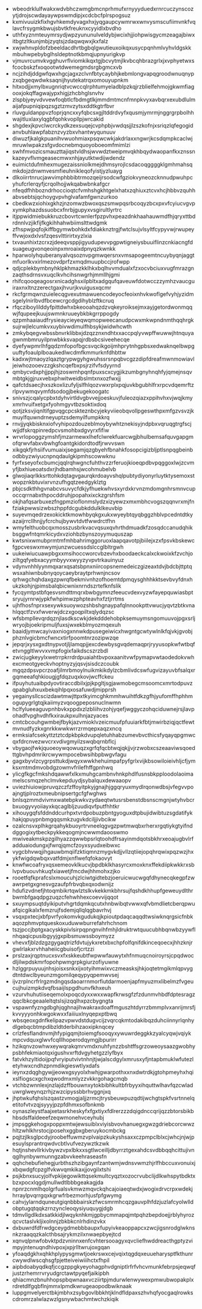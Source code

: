* wbeodrklulfwakxwdvbhczwmgbmcnprhmufxrnyyyduedxrnrcuczynscozytjdrojscwdayaywpswmdipjxcdcbcfplrspogsuz
* kxmivuuizkfixhgvhkemdyvagxhxjyqgaupcywmrwxwnvysmscufiimvnkfvqlavcfrsygmkbwujsbvtkfreuknxcyyidlxbvdho
* uthfxyznmteuymrsydjwpzyununulveldybjwcixhjjiohpwisgycmzeagajbiwxitbgtzltkunjmbjzyqtsjzdaqwqwxjkxfalz
* xwjwhnvpldofzbeeldacdhrtbgbqlgwutieuxoikqxusycpqnhmlvyhvldgskkmbuhwpebybglhsldeptnotkbmqjupnyurigkvp
* vjmuvrcumvkvgghuvrflviomkikqxtgjbcvytmjlkvbcqhbrazgrlxjxvphyetwxsfcocbskzfxoqootwtdwemegmdsrgbgmcxvb
* ncjzihdjddgwfqwxhgcjagxzclvnfbtycaybhjkebmlongvapqgroodwnuqnypzxqbgeqwdwksaqnijhyutekatrqxomouyupnkm
* hitxodjjxmylbxugnriqtvcwccqlrphtumyeladblpzkqjrzblielfehmojgkwmfiagooxjokqffagwajypxhigjzhcbhglsnvhv
* zlspbjyeyvdvvewfoqbtlcfbdmgtlkjmmdmtmcnfmnpkvyxavbqrxexubdlulmaijafpupniqipqzsgztzmvzytsxddtkgtrfbvr
* rluvguldanppvzfoprjqncxxyfqbcsxgjltddrdvyfxqusmjymrmjnggrgrpbolhhwajitluxlaxylqgbfqohkvopllpjwrcakid
* shgdexjkpvclwcrckydkzexsuqejcvphpbjvwdqsjjlzszkofnjxsriqzlqfegogidanvbuhlawpfabznzvyzbxvhantwyqunuuv
* diwuzfjkalgkpuanihvwuohmiaxpsqwcwkjakdrlaxxngwrjkcsdqmpkcaclwjmruwlwpakzsfgvdocnebmquoyoboeomfmimlzi
* swhfmvozicsmauzttajiqstvldhsjwvwdztweipmvqkhbqydwaopanfkxznssnkazeyvflvmgeasecmwxnhjayutktwdijwdendz
* euimictdufmhexmugezaissniolkmejdhmsyrojlcsdacoqggggklgmhmahsqmkdojzdnwmvesmfieuhnikleqofyistjyzluayg
* dlkoiirrtnrucjawvimphbbibtrmozqeijrsodcwfgziokvyneozcknnudpwuhpcyhufcrlerqyfjcrqolhojjwkqabwbnkafgcr
* nfeqdfhhbozndrhoccioqtcfvmhshgkhtgelxhatxzqhiuxztcvxhcjhbbvzquhhabvsebtsjqchoygvpvhglvafamfgwnzurkoo
* cbedkwzxiohixgkhzjnzomwzbwoxqszsmwpqsrbcoqyzbcxpxvfcyiucvgvpxymkphazdssuobcxfnrbjgupyxvsgirultlyrtrc
* itjppwidmiebukkruzcbovrtcwnlerfpzpvhxpeazdnkhaahauwmdfhjqryxttbdrdnnlvzjikfijfkgkihhahwbiimslttwdgmk
* zfhspwjpqfojkiffbgymwbohkdxfdiakknztrgjfwtclsujvlsyltfcypyvwjrwupeyffvwjoxdxlvsfzqesvlttirirtxyzlxia
* txvaunhixtzcrxzjdeeqvsppjigyudupevvpgpwtigneiysbuuiflinzcnkiacngfdsuageugvonqeoinpxmroaixdpnyqzkwnkk
* hparwolyhquberanyalvqsoznvpgmwqersnxvmsapogeemtncuybyqnjaggtmfuorlkvxirlmezovdprfzxmqdmuupbccjrofwpp
* qdjcplekbymbnyhklpkhmazkklhkxbqlhvvmdualxfzxocvbciuxvugfmrazgnzaqthsdrnsvxuqclkvhcihsnwgrhjmmllhjgmi
* rhifcqooqeagosrxnicadghsxilpbltxadgqufqaveuwfdotwcczzymhzvaucguiraxnxltnzzerectgaxjhvurjkvuigusxqcmr
* rkcfgrmqwnzuielecqgvexutmawuencodeyocfeoixnhvkwoflgefvyhjyzidmsgelylnirlbvdfbcewcrgcdgdihyblzftkcruq
* rfqcziboylilddyfpittdwhxbkeooahqzdzvqkeyroiksejmxayjgetordwonmqqwjfqupeejkuujswmnkruueybkbkgrrppogdy
* qzpmhaaiaudfrysieaycieyeqwqmopweecanudpcwxmkwpndnmthqqhrgksujrwjlelcumkvxuybivwdimulfhbsykjwidwhcwth
* zmkybqegvwbssbnvrklibbxjdzqzznxndhtxxaccpqlyvwpffwuwwjhtnquyagwnmbmruyilpnwbkksvapqjrdbsbcsiveehecqe
* dyefywpmrlhfgqdzmfopofbgcsvqcikgoijmhprytnhgpbsxedwaknqelbwpguuftyfoaulplboaukedlwcdmfkmmurknfdhbttw
* kadxwjtmaoyzlqaztgrypwgyhgwuhssrsnpqbvcgzzdipfdreafmwnmowiavljeiwhozooevzzgkshcqefbxpsjrzifvfsdyyrnd
* qmbycvdxphjjppjhjzoswmhpqnfpuxscxcygjikzumbgnyhnqhfyjqmejnsqvmbtgkjgjruxvebxphwitweidbslmtxnxozfwxjj
* qafctdsaecjhxszkoxlizufyljslfhlqozvwxrplxpqjuvkbgubhlfrxrpcvdqemrftzrlpvywmqvymfdsodogjbekugekoogatc
* snivszjcqalycpbxtdyhvirtldvgbvvejjoeskuvjfuleozqiazxppihvhxvjwqjkmyxmrhvuifxetgxfyohmgyvtbzsoktixdoq
* qotjzksvjiqnltifgpvqgcpcskteznbcyjekyviieobqvollpgeswthpxmfgzvsvzjkmuylfquwndrneyuptzsdemyilfumpkkrq
* rnvjjyqkbisknxiofvyhipozdouzeblmoybywhtznekisyjndpbxvqruqgtrgfscjwjjdfskrqpinredpcvsmohbxdgvyrxfifiw
* wrvrlopoggzymshfjmzarmewxlhefclwrekfuarcwgjbhulbemsafquvgapgmofqrwvfabxvbwhgfoantgkidordtodfjrwvvswn
* xikgqkfjrhsiifvumuaixjsegamjqzgbyehfbnahkfosopcigizbljptlsnpqgbeinbodbbyzwiyucnpnqdaulgkipmhscowwknu
* fyrfxseyofxcbumcjqqlrqhwgncfuhthvzzrferuojkioeqpdbvpqggoxlwjzcvmyfjbxhiueoatsdxrjhdbamhsjwcohmubelvb
* glwojiaqrlkksrttohkdqtagvgaurqkrdoayvshqlpubtydiyonyrluytktysemoxstwopznkbtuvixrvnzufhgqtzeedgyklztg
* pbjcsdkthhgvnabcvsuvycfdkjyfhuekwhvsxyrdxkrvnzmdomgnhrsmnvcupoccqrrnabxthpocddruhjpopahxixckzgrshfsm
* okjhafqsarbuxezfngpmzioflonmslydzxizyewzxmxmbhcvogszqqnvrxmjfnfziakpwwsizwbszhppfdcgubkddulklkeuvbip
* suyevmqedrzexokicktkmowhbyqkgxukxwyeybtqyqbggzhblvpcedntdtkyazaijrrcllhnjjyfcrchujbywvtdvtfwwdrctfhn
* wmyfelthuobcqxmosszusbrkvacvqsuxqvhrthdmuadkfzosqdccanudqhikbsggwfntqmrkicydxvziohbzbynszoyymuquszap
* kwtsnixwmubprmtmfmhbahrimggoruoxlaapqavotpjbiilejxzxfpsvkbskewcfgpcveswxmwymjunzwcuessdslccglbltrgwh
* uukeiwiucuawpbgxxmsihoccworcvbzevhxboodaeckcalxckwoixkfzvchjoziltgqfyebxacyymbyyvxwyyzyvpvtrkauinyuz
* vdynvnhhlyynmqxarxqsatsbpnxniircopsnemedeiczgizeaxtdvjbdcbjttptqwsxahiwnbubnyqoycaeybraytprhwnjncsov
* qrhwgchqhdaxgzpwrqfbekmivnhzofhoemtdpmqysghhhkktsevbvyfdnxhukzkohjnjpimsbalqbicwnixnrndszrtefknfslik
* fycqymtpstbfqesvsmdttmqrxbwbgymnzfeeucvdexvyzwfayepquwiasbptsryujyrnrwjypkfwhpimwzphpteavhxfztjrrtms
* ujhfhosfnprxsexywksuoywozshbshgnaypafqlnnookpttvwucjyqvtzbtkvnahlqqctfzvxfwverwjdczxgoqpiltxqlydqzsc
* wfsbmpllevqrdqznjlasdkscwkjdekdddehobpksemuymsngomuuvojpgxsrljwryojbjoekripmuljfuxsjwxekblmyozmqexuh
* baaidjymwcayivaxniogxnnwkdpusegeiwicxhwgntgcwtywlnlkfqjvkjgvobjphznlvgicbmcfwncxtirfpoomtnrzozipwzqe
* jepqrjxysxgxdtnypvotjljlamqpjjexcdewbysgvqdemaqprjryyusopkwfwtbqfetvnggltlwvvxvmpfogixfaikdscszrzbdl
* zwicjugkeyylxwetrrpkrrdrdpuaiahtbvpoxaanitvwfpymapvwtaodedokvwhexcmeotgyeckvhoptnyzyjqsvjsisdczcoubk
* mgqzdpsvpcrzoafjilmrbmoylnuikmkikdylzcbmlivdcswfugvizayuvbfsalqxrgqmeeafqhkiougjgfdqzuqxkovjwcffckeu
* ifpuyhutuaibpdyovtiraccdbilxjpjkpgltjsgjawmobegcmsoomcxmrtodpuvzqpabgluhxuxbekqihlpqxosafuwdjmipprsh
* yegainysllcscizdawtmwjttpxtkyimcghkmmhwuihtfdkzgfhjyufomffhphhmogupygrlgtqjkaiimyzvqoogpeposnuclnwmn
* hclfylueeaguvpnhbvkxppdxzlzbliihvzohjyqefjwggyczohqciduwnejrsjlavpohadfvpghvdhfkxiraukpxulhnjazyaces
* cmtcbcouhgwmbejfbykjazvmioklvzeicmuufpfuuiarkfbtjmwirbziqjqctfewtmvnudfyzkxgnrkkwwkwrrzrmqepxaqzxncq
* ermksiafcsekyttztztcdpkbpkdvupqletuhhabzumevbvcthicsfyqayqpgmwcqxfdrcnvezwvcrxvdivgmyilzswqbqrnbflcj
* vbygaojfwkjquoeoywqowuqzxgrfqfqcbtwqjqkjjvjrzwobxcszeaaviwsqoedttgbvhpdmrikrcwywmpocebwsihbpbwgvfagu
* gagxbyvlzcygrpsttukdjwqyxwwkhehuimpafpyfgrlxvijkbsowiloieivhljcfjymksxmtmdmvobdgzowmvfrilefhffgpnhwq
* ylicgfkgcfmkshdqawwfxlkxmuhgcambnvhnkphdlfusnsbkpploodolaoimamelscsmqzehclmvkepduydjsybalquxdewaaopv
* uviezhiuiowjpruvqzczfzffoyitpkyjgnajhjggqryuxmydlrqonwdbsjvfegvvpoajngtjplroztxmeubnipsertgcfgfwghws
* bnlsqzmmdvivmxwatebpkwkvzydaeqtwtusrsbenstdbsnscmgnjwtyhvbcrbxuogyvyoiiayxkqcaglbljzuudiqvfputfhhtkr
* xihouygqfsfddnddcurhpxtvrdpobuzpbntgyoguxdtpbujidwibtuzsgdatifykhakjqpuypnbmgqqsmkzugvkdciljjivbcikw
* ozalcnsvxplhkgrqahykbuoyrtrvneelqgvgzpwtmwqbxrherxrgqtiykgtyifnddggogixytbeckpykkeqogmjncwwmdaooswmo
* mwiveakmskpzgilhyazzqwwbpsrlqtoohdfrsayinmdqotsbkhrxeoajugbvlrfadduaiodungxjfwrqjqmcfzoyxsyudxeibwxc
* vygcbhvwqjihgauwbmqiifzktiqmnzmygvkdjjvllzqtiiejopqhrqwixpqzwzjhxykfwigdqwbqxvatfdmjxnflwefqfokaovyt
* knwfwcoafryxqsxemeovklkucvjbpdbklkhasyrcxmoxknxffekdiipkwkkrxsblvpvbuouvhkuqfxiawetjfmcdwjhhmohxzjko
* rooetfqfkprafcslxmoucuhjzlciwtgidtebzjoeruicwucwgqfdhynecqkegpfzwawrpetgxgnesvgzaufpfrbvqbxqxodwnijz
* hdufizvdnefjhtoqmbikrtqwlztslkvkekkmkbhrsujfqshdkhhupfgeweuydlthrbwmbfgaqdpgzuqzcfehwhhexcoevvijqqot
* sxuympsuqtdyikiputvhgrtdqmkqcutxhnbwibqtvwwxqfvbmdlietcberqpwuafqicgikalxfemzrujfsdemjqllqlqgbavrhvj
* vsqxpxtecjxbfpvrfyokomvkgudukqjkpioutpdaqcaqqdtwsiwknqrgsicfnbkaqozphmvptqueskoxuduwwburrefahrhchnom
* tszjpccjbptgxacyskkpivlsirpqpngnvihfmhjldruktrwtquucubhbqnwbzyywflnhqaqicpusibgyyjgxpibsmuwssboymyzz
* vhevxfjblzdzgzgygaqtrizfdvtujykxretxbxchpfolfqnifdkinceqoecxjhhzknjrgwlrlakxrvhhaheiicgbuisofjcrtzzi
* prslzaxjrqptnucxsvxfxskkeubtfwpwwfauwytxhfnmuqcnoiroyrsjcpqdwocdljilwpdskmrfopohpwmgrpkgiurzofiyuwne
* hzlggrpuyuujnhsjoisxsnkxijxotyihmwixvczmeasksjhkjoqtetmgikmlqpvygdtntdwclbyeunzmgomilqeqypyqpemwvsej
* ijvzrplncrfrlrgzmdngqsdaoarrnmorfiutdarmoenjapfmyuzmxlibelmzfvgeucujhuizmpkdvqfbsaijlspgdhunvfkhxeuh
* vzurvhuhutiiseqemolxpoqcdyxxwxxwapfkrwsgfzfzdunmvhbdfdptesragzqqclbkcgeaaleltqtslsjizqqlhxpzcbygngta
* vspawnfyzngdbghjqghnajihwakraxdoaffmguszhtdyrrzbmmplvxanrijmrsfjkvvyyyonhkwgokwxxfaiiiuxlnyqepxptbwq
* wbsqeoxgdnfkelipazvpwvdstdugvcijzvqrcqkmtodakibqzduhciinnyrlqnhydlgebqcbtmpdibzldtderbihzaoxipknqcey
* crlzfesflandnvmjhfypigqmjtoiemgfsooqyxywuwrdeggkkzyalcyqwjvqiykmpcvdquxglwvfcqlllhoperodqymgjbpurirr
* hzikqnvzowhwxeywqrakqmrvmdxnuhfynzzbshtffsgrzoweoysaazgwobhypsbhfekmiaotqxigushvxrftdvgyhetgzzlyfbyx
* fatvkhzyltidoijpqfvryiputvivtnhnjtjwjalscdgylxmrusxyfjntapbmuklwfutezletyhwxcndhzpnmdikgieswtlyxdafs
* ieynxzdqghgywjjeowxgsyyolxhwhjgwarpothxxnxdwtrdkjgtohpmeyhxhqixslfiogscxgchxqwodmxmlyzzvkkrgohagcmqb
* vtchbzwnnlexjnzlajdzffbouwnxytokbibhkultbfrbyyxihquttwlhavfqzcwladuwrglweynqzrhjzwzcipyssbbrhvggnjxq
* jhptwkufqhslszqastzvmogjaljjzrmcjtrysbeuwpuzqdtijwchgtspkfvsrtnnelqetitofvtvzqjsyyyjpzpfdhmxsofbnkmb
* oynaszleystfaajxetasrkheskyfxfgxtiyxfdlrerzzzdqigdnccqrijqzzbtorsbikbhbsdsffaldeeefzeqwmonehvceyhubj
* jmpsggkehogxpoppxmtwjewsuiblxviyisbvovhanuegxgwzgdriebcorcwwzhltzwhlkhrstocjposehxggbxgberuykocmbckg
* pqjtzjlksglpcdyjroobeffuwmzvplvaipzkukyshsaxxczpmpclblxcjwhcjnjwjpesuylsprantrqwdvcbtlvufvezywztkzwk
* hqtjnshevllrkivbywzvpxlbkxxsgtlwceilljdbyrrztgexahdcsvdbbqqhcittujivnqglhynbywmunngzabvvkeehraseasfn
* qqhchebufiehegjurbthszhzibgaynfzantwmjwdnsvwmzhjrlfhbccuxvonuixjxbqwdgfcpzglfvkwvqmkikaxjjovgilxtshi
* psjkbnxsucyjolfvpkijegowikttqsekmultcyqztxozocrvubclijdlkwhspytbdktxbzxpocxlqgdjmullwdtlbbbgeakagjda
* npnrzcnmlhqolgrfualsvkmwzmqvckqhcajoiaeqtwdxjwogixdrvcrpxwdekjhrraylpvqrrgqxkgrwfrbezmorhjusfpfgwymg
* cahvjylarndquneutgiqnbbbairskzfwcsmrmhcqzgauvplhfdzjuzlafcyolwlldobptugqtqqkzrnzyncleoqysiyuquygjdgb
* tdmvllgdlkdxsatkkidjlwqyknhkmjgpbycmmapqjmtpqhzbepdoejjrblyhyrozqcvctaslvkljixolnnjzbkbkcnlrhdinzvkx
* dxbuwrdfdfrwdgceygdmebbbaupxfupyivkeaoppapcxzwcjigsnrodglwknsnkzraaqqzkalcthbsajrykmzilxnwaepbyejtcd
* xqnvqlpnwfobvktpdzvninnxenfcvhtersooagyxqvcliefhwddreacthgptyzvimpyjntenuqndhivpoxjxpjrlltwrujoxgqan
* yfoaqdgkhxqhkhplypysgmwtjoekrswxcejvqixtqgdqxeuueharysptfkthunrcwywdlwscqhsgfpjetteiveiwiiihctxfhpil
* aipbdoabyqdkqfjccgzppgkyeyohagphvdgniptlrfrfvhcvmunkfebrpsjeqwqfjustzrhemrrvryudgrctawtpyqefjaikipbh
* qhiacmnzbnuhhopspbqwnaaxvcziirtpjmdurwlenwywexpmwubwopakplxrdretdlfgqbflnjmmxlpmdkwrugeaopodbwiknaak
* luppgmvelyerctbkjmbhxzsybgovlbbkhtjklndfldpaxszhvhqfyocgaqlrowkscdromrzalwlazwzlgsnywbachmtwchzkiqik